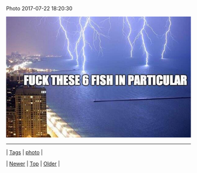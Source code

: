 <!--
title: Photo 2017-07-22 18
date: 2020-06-28T15:27:00.169Z
tags: photo
-->


Photo 2017-07-22 18:20:30

![](163295983039-0.jpg)

<!--BOTTOM-POST-NAVIGATION-->
---

| [Tags](tags.md) | [photo](tag-photo.md) |

| [Newer](163210445879.md) | [Top](index.md) | [Older](163296051189.md) |